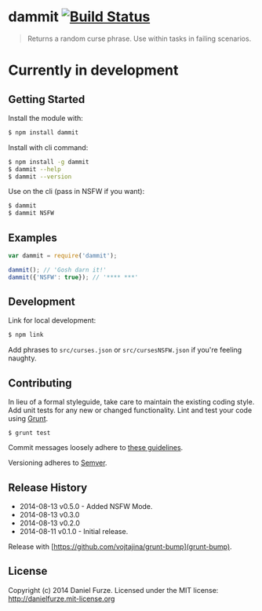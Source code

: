 # dammit [![Build Status](https://secure.travis-ci.org/furzeface/dammit.png?branch=master)](http://travis-ci.org/furzeface/dammit)

> Returns a random curse phrase. Use within tasks in failing scenarios.

# Currently in development

## Getting Started

Install the module with: 

```sh
$ npm install dammit
```

Install with cli command:

```sh
$ npm install -g dammit
$ dammit --help
$ dammit --version
```

Use on the cli (pass in NSFW if you want):
```sh
$ dammit
$ dammit NSFW
```

## Examples
```js
var dammit = require('dammit');

dammit(); // 'Gosh darn it!'
dammit({'NSFW': true}); // '**** ***'
```

## Development
Link for local development:

```sh
$ npm link
```

Add phrases to `src/curses.json` or `src/cursesNSFW.json` if you're feeling naughty.

## Contributing
In lieu of a formal styleguide, take care to maintain the existing coding style. Add unit tests for any new or changed functionality. Lint and test your code using [Grunt](http://gruntjs.com).

```
$ grunt test
```

Commit messages loosely adhere to [these guidelines](https://github.com/angular/angular.js/blob/master/CONTRIBUTING.md#commit).

Versioning adheres to [Semver](http://semver.org).

## Release History
- 2014-08-13 v0.5.0 - Added NSFW Mode.
- 2014-08-13 v0.3.0
- 2014-08-13 v0.2.0 
- 2014-08-11 v0.1.0 - Initial release. 

Release with [https://github.com/vojtajina/grunt-bump](grunt-bump).

## License
Copyright (c) 2014 Daniel Furze. Licensed under the MIT license: http://danielfurze.mit-license.org
